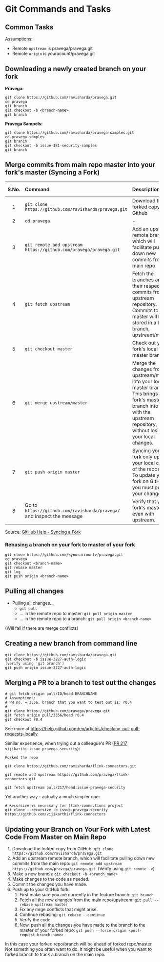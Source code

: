 # Git Commands and Tasks

## Common Tasks

Assumptions:
* Remote `upstream` is pravega/pravega.git
* Remote `origin` is youracount/pravega.git

## Downloading a newly created branch on your fork

**Pravega:**

```
git clone https://github.com/ravisharda/pravega.git
cd pravega
git branch
git checkout -b <branch-name>
git branch
```

**Pravega Sampels:**
```
git clone https://github.com/ravisharda/pravega-samples.git
cd pravega-samples
git branch
git checkout -b issue-181-security-samples
git branch
```

## Merge commits from main repo master into your fork's master (Syncing a Fork)

|S.No.|Command|Description|Verification (if any)|
|:---:|:------|:----------|- |
|1|``git clone https://github.com/ravisharda/pravega.git``|Download the forked copy from Github|- |
|2|``cd pravega``|-|- |
|3|``git remote add upstream https://github.com/pravega/pravega.git``|Add an upstream remote branch, which will facilitate pulling down new commits from the main repo|``git remote -v`` or ``git remote show upstream``|
|4|``git fetch upstream``|Fetch the branches and their respective commits from the upstream repository. Commits to master will be stored in a local branch, upstream/master.|-|
|5|``git checkout master``|Check out your fork's local master branch|``git branch``|
|6|``git merge upstream/master``|Merge the changes from upstream/master into your local master branch. This brings your fork's master branch into sync with the upstream repository, without losing your local changes.|-|
|7|``git push origin master``|Syncing your fork only updates your local copy of the repository. To update your fork on GitHub, you must push your changes.|-|
|8| Go to ``https://github.com/ravisharda/pravega/`` and inspect the message|Verify that your fork's master is even with upstream.|

Source: [GitHub Help - Syncing a Fork](https://help.github.com/articles/syncing-a-fork/#platform-windows)

### Rebasing a branch on your fork to master of your fork

```
git clone https://github.com/<youraccount>/pravega.git
cd pravega
git checkout <branch-name>
git rebase master
git log
git push origin <branch-name>
```

## Pulling all changes 

* Pulling all changes...
  * ``git pull``
  * ... in the remote repo to master: ``git pull origin master``
  * ... in the remote repo to a branch: ``git pull origin <branch-name>``

(Will fail if there are merge conflicts)

## Creating a new branch from command line 

```
git clone https://github.com/ravisharda/pravega.git
git checkout -b issue-3227-auth-logic
(verify using 'git branch')
git push origin issue-3227-auth-logic
```

## Merging a PR to a branch to test out the changes

```
# git fetch origin pull/ID/head:BRANCHNAME
# Assumptions:
# PR no. = 3356, branch that you want to test out is: r0.4
#
git clone https://github.com/pravega/pravega.git
git fetch origin pull/3356/head:r0.4
git checkout r0.4
```
See more at https://help.github.com/en/articles/checking-out-pull-requests-locally

Similar experience, when trying out a colleague's PR ([PR 217](https://github.com/pravega/flink-connectors/pull/217) `vijikarthi:issue-pravega-security`):
```
Forked the repo

git clone https://github.com/ravisharda/flink-connectors.git

git remote add upstream https://github.com/pravega/flink-connectors.git

git fetch upstream pull/217/head:issue-pravega-security
```

Yet another way - actually a much simpler one: 
```
# Recursive is necessary for flink-connections project
git clone --recursive -b issue-pravega-security https://github.com/vijikarthi/flink-connectors
```


## Updating your Branch on Your Fork with Latest Code From Master on Main Repo
1. Download the forked copy from GitHub: ``git clone https://github.com/ravisharda/pravega.git``
2. Add an upstream remote branch, which will facilitate pulling down new commits from the main repo: ``git remote add upstream https://github.com/pravega/pravega.git``. (Verify using ``git remote -v``)
3. Make a new branch: ``git checkout -b <branch_name>``
4. Make changes to the code as needed. 
5. Commit the changes you have made. 
6. Push up to your GitHub fork: 
   1. First make sure you are currently in the feature branch: ``git branch``
   2. Fetch all the new changes from the main repo/upstream: ``git pull --rebase upstream master``
   3. Fix any mrge conflicts that might arise. 
   4. Continue rebasing: ``git rebase --continue``
   5. Verify the code. 
   6. Now, push all the changes you have made to the branch to the master of your forked repo: ``git push --force origin <pull-request-branch-name>``  
   
In this case your forked repo/branch will be ahead of forked repo/master. Not something you often want to do. It might be useful when you want to forked branch to track a branch on the main repo. 
